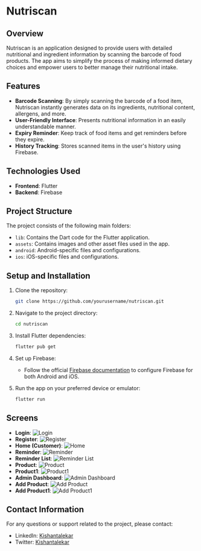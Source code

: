 # Nutriscan

## Overview

Nutriscan is an application designed to provide users with detailed nutritional and ingredient information by scanning the barcode of food products. The app aims to simplify the process of making informed dietary choices and empower users to better manage their nutritional intake.

## Features

- **Barcode Scanning**: By simply scanning the barcode of a food item, Nutriscan instantly generates data on its ingredients, nutritional content, allergens, and more.
- **User-Friendly Interface**: Presents nutritional information in an easily understandable manner.
- **Expiry Reminder**: Keep track of food items and get reminders before they expire.
- **History Tracking**: Stores scanned items in the user's history using Firebase.

## Technologies Used

- **Frontend**: Flutter
- **Backend**: Firebase

## Project Structure

The project consists of the following main folders:

- `lib`: Contains the Dart code for the Flutter application.
- `assets`: Contains images and other asset files used in the app.
- `android`: Android-specific files and configurations.
- `ios`: iOS-specific files and configurations.

## Setup and Installation

1. Clone the repository:

   ```sh
   git clone https://github.com/yourusername/nutriscan.git
   ```

2. Navigate to the project directory:

   ```sh
   cd nutriscan
   ```

3. Install Flutter dependencies:

   ```sh
   flutter pub get
   ```

4. Set up Firebase:

   - Follow the official [Firebase documentation](https://firebase.google.com/docs/flutter/setup) to configure Firebase for both Android and iOS.

5. Run the app on your preferred device or emulator:
   ```sh
   flutter run
   ```

## Screens

- **Login**:
  ![Login](assets/project/login.png)
- **Register**:
  ![Register](assets/project/register.png)
- **Home (Customer)**:
  ![Home](assets/project/scannedHome.png)
- **Reminder**:
  ![Reminder](assets/project/reminder.png)
- **Reminder List**:
  ![Reminder List](assets/project/reminder_list.png)
- **Product**:
  ![Product](assets/project/product.png)
- **Product1**:
  ![Product1](assets/project/product1.png)
- **Admin Dashboard**:
  ![Admin Dashboard](assets/project/admin_dashboard.png)
- **Add Product**:
  ![Add Product](assets/project/add_product.png)
- **Add Product1**:
  ![Add Product1](assets/project/add_product1.png)

## Contact Information

For any questions or support related to the project, please contact:

- LinkedIn: [Kishantalekar](https://www.linkedin.com/in/kishan-talekar-2613b8260/)
- Twitter: [Kishantalekar](https://x.com/KishanTalekar)
